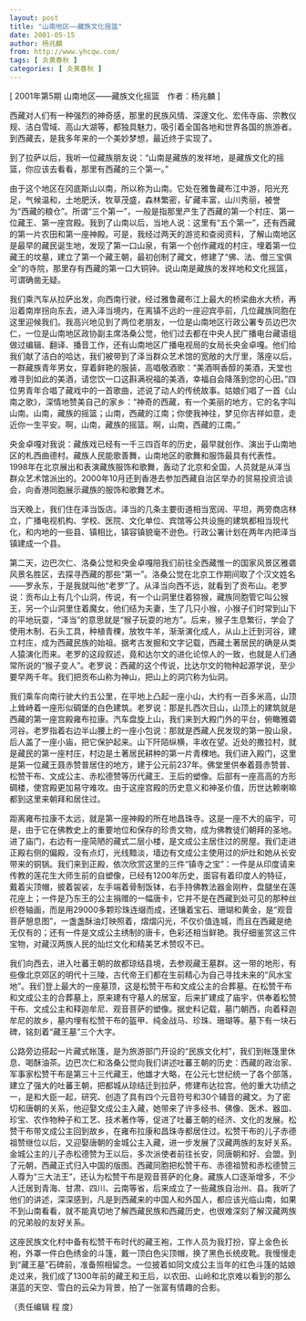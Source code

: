 ```yaml
---
layout: post
title: "山南地区——藏族文化摇篮"
date: 2001-05-15
author: 杨兆麟
from: http://www.yhcqw.com/
tags: [ 炎黄春秋 ]
categories: [ 炎黄春秋 ]
---
```



[ 2001年第5期 山南地区——藏族文化摇篮　作者：杨兆麟 ]


西藏对人们有一种强烈的神奇感，那里的民族风情、深邃文化、宏伟寺庙、宗教仪规、洁白雪域、高山大湖等，都独具魅力，吸引着全国各地和世界各国的旅游者。到西藏去，是我多年来的一个美妙梦想，最近终于实现了。

到了拉萨以后，我听一位藏族朋友说：“山南是藏族的发祥地，是藏族文化的摇篮，你应该去看看，那里有西藏的三个第一。”


由于这个地区在冈底斯山以南，所以称为山南。它处在雅鲁藏布江中游，阳光充足，气候温和，土地肥沃，牧草茂盛，森林繁密，矿藏丰富，山川秀丽，被誉为“西藏的粮仓”。所谓“三个第一”，一般是指那里产生了西藏的第一个村庄、第一位藏王、第一座宫殿。我到了山南以后，当地人说：这里有“五个第一”，还有西藏的第一片农田和第一座神殿。可是，我经过两天的游览和查阅资料，了解山南地区是最早的藏民诞生地，发现了第一口山泉，有第一个创作藏戏的村庄，埋着第一位藏王的坟墓，建立了第一个藏王朝，最初创制了藏文，修建了“佛、法、僧三宝俱全”的寺院，那里存有西藏的第一口大铜钟。说山南是藏族的发祥地和文化摇篮，可谓确凿无疑。


我们乘汽车从拉萨出发，向西南行驶，经过雅鲁藏布江上最大的桥梁曲水大桥，再沿着南岸拐向东去，进入泽当境内，在离镇不远的一座迎宾亭前，几位藏族同胞在这里迎候我们。我高兴地见到了两位老朋友，一位是山南地区行政公署专员边巴次仁，一位是山南地区政协副主席洛桑公觉，他们过去都在中央人民广播电台藏语组做过编辑、翻译、播音工作，还有山南地区广播电视局的女局长央金卓嘎。他们给我们献了洁白的哈达，我们被带到了泽当群众艺术馆的宽敞的大厅里，落座以后，一群藏族青年男女，穿着鲜艳的服装，高唱敬酒歌：“美酒啊香醇的美酒，天堂也难寻到如此的美酒，请您饮一口这斟满祝福的美酒，幸福自会降落到您的心田。”四位男青年合唱了藏戏中的一首歌曲，述说了动人的传统故事。姑娘们唱了一首《山南之歌》，深情地赞美自己的家乡：“神奇的西藏，有一个美丽的地方，它的名字叫山南。山南，藏族的摇篮；山南，西藏的江南；你使我神往，梦见你吉祥如意，走近你一生平安。啊，山南，藏族的摇篮。啊，山南，西藏的江南。”


央金卓嘎对我说：藏族戏已经有一千三四百年的历史，最早就创作、演出于山南地区的札西曲德村。藏族人民能歌善舞，山南地区的歌舞和服饰最具有代表性。1998年在北京展出和表演藏族服饰和歌舞，轰动了北京和全国，人员就是从泽当群众艺术馆派出的。2000年10月还到香港去参加西藏自治区举办的贸易投资洽谈会，向香港同胞展示藏族的服饰和歌舞艺术。


当天晚上，我们住在泽当饭店。泽当的几条主要街道相当宽阔、平坦，两旁商店林立，广播电视机构、学校、医院、文化单位、宾馆等公共设施的建筑都相当现代化，和内地的一些县、镇相比，镇容镇貌毫不逊色。行政公署计划在两年内把泽当镇建成一个县。


第二天，边巴次仁、洛桑公觉和央金卓嘎陪我们前往全西藏惟一的国家风景区雅砻风景名胜区，去探寻西藏的那些“第一”。洛桑公觉在北京工作期间取了个汉文姓名——罗永东，于是我就叫他“老罗”了。从泽当向西不远，就看到了贡布山。老罗说：贡布山上有几个山洞，传说，有一个山洞里住着猕猴，藏族同胞管它叫公猴王，另一个山洞里住着魔女，他们结为夫妻，生了几只小猴，小猴子们时常到山下的平地玩耍，“泽当”的意思就是“猴子玩耍的地方”。后来，猴子生息繁衍，学会了使用木制、石头工具，种植青稞，放牧牛羊，渐渐演化成人，从山上迁到河谷，建立村庄，成为西藏民族的始祖。据考古发掘和文字记载，西藏土著居民的确是从类人猿演化而来。老罗的这段叙述，竟和达尔文的进化论惊人的一致，也就是人们通常所说的“猴子变人”。老罗说：西藏的这个传说，比达尔文的物种起源学说，至少要早两千年。我们把贡布山称为神山，把山上的洞穴称为仙洞。


我们乘车向南行驶大约五公里，在平地上凸起一座小山，大约有一百多米高，山顶上耸峙着一座形似碉堡的白色建筑。老罗说：那是扎西次日山，山顶上的建筑就是西藏的第一座宫殿雍布拉康。汽车盘旋上山，我们来到大殿门外的平台，俯瞰雅砻河谷。老罗指着右边半山腰上的一座小包说：那就是西藏人民发现的第一股山泉，后人盖了一座小庙，把它保护起来。山下阡陌纵横，丰收在望。近处的撒拉村，就是藏民的第一座村庄，村边是土著居民耕种的第一片青稞地。我们进入殿门，这里是第一位藏王聂赤赞普居住的地方，建于公元前237年。佛堂里供奉着聂赤赞普、松赞干布、文成公主、赤松德赞等历代藏王、王后的塑像。后部有一座高高的方形碉楼，使宫殿更加易守难攻。由于这座宫殿的历史意义和神圣价值，历世达赖喇嘛都到这里来朝拜和居住过。


距离雍布拉康不太远，就是第一座神殿的所在地昌珠寺。这是一座不大的庙宇，可是，由于它在佛教史上的重要地位和保存的珍贵文物，成为佛教徒们朝拜的圣地。进了庙门，右边有一座简陋的藏式二层小楼，是文成公主居住过的房屋。我们走进正殿右侧的偏殿，没有点灯，光线黯淡，墙边有文成公主使用过的炉灶和她从长安带来的铜锅。我们来到正殿，依次欣赏这里的三件“镇寺之宝”：一件是从印度请来传教的莲花生大师生前的自塑像，已经有1200年历史，面容有着印度人的特征，戴着尖顶帽，披着袈裟，左手端着骨制饭钵，右手持佛教法器金刚杵，盘腿坐在莲花座上；一件是乃东王的公主捐赠的一幅唐卡，它并不是在西藏到处可见的那种丝织卷轴画，而是用29000多颗珍珠连缀而成，还镶着宝石、珊瑚和黄金，是“观音菩萨憩息图”，一盏盏酥油灯映照着，熠熠闪光，不仅价值连城，而且在西藏是绝无仅有的；还有一件是文成公主绣制的唐卡，色彩还相当鲜艳。我仔细鉴赏这三件宝物，对藏汉两族人民的灿烂文化和精美艺术赞叹不已。


我们向西去，进入吐蕃王朝的故都琼结县境，去参观藏王墓群。这一带的地形，有些像北京郊区的明代十三陵，古代帝王们都在生前精心为自己寻找未来的“风水宝地”。我们登上最大的一座墓顶，这是松赞干布和文成公主的合葬墓。在松赞干布和文成公主的合葬墓上，原来建有守墓人的居室，后来扩建成了庙宇，供奉着松赞干布、文成公主和释迦牟尼、观音菩萨的塑像。据史料记载，墓门朝西，向着释迦牟尼的故乡，墓内埋有松赞干布的盔甲、纯金战马、珍珠、珊瑚等。墓下有一块石碑，铭刻着“藏王墓”三个大字。


公路旁边搭起一片藏式帐篷，是为旅游部门开设的“民族文化村”，我们到帐篷里休息、喝酥油茶。边巴次仁和洛桑公觉向我们讲述吐蕃王朝的历史：西藏的政治家、军事家松赞干布是第三十三代藏王，他雄才大略，在公元七世纪统一了各个部落，建立了强大的吐蕃王朝，把都城从琼结迁到拉萨，修建布达拉宫。他的重大功绩之一，是和大臣一起，研究、创造了具有四个元音符号和30个辅音的藏文。为了密切和唐朝的关系，他迎娶文成公主入藏，她带来了许多经书、佛像、医术、器皿、珍宝、农作物种子和工艺、技术著作等，促进了吐蕃王朝的经济、文化的发展。松赞干布带文成公主回到故乡，在雍布拉康和昌珠寺都居住过。松赞干布的儿子赤德祖赞继位以后，又迎娶唐朝的金城公主入藏，进一步发展了汉藏两族的友好关系。金城公主的儿子赤松德赞为王以后，多次派使者前往长安，同唐朝和好、会盟。到了元朝，西藏正式归入中国的版图。西藏同胞把松赞干布、赤德祖赞和赤松德赞三人尊为“三大法王”，还认为松赞干布是观音菩萨的化身。藏族人口逐渐增多，不少人迁居到青海、甘肃、四川、云南等省，后来成立了一些藏族自治州、县。我听了他们的讲述，深深感到，凡是到西藏来的中国人和外国人，都应该光临山南，如果不到山南看看，就不能真切地了解西藏民族和西藏历史，也很难深刻了解汉藏两族的兄弟般的友好关系。


这座民族文化村中备有松赞干布时代的藏王袍，工作人员为我打扮，穿上金色长袍，外罩一件白色绣金的斗篷，戴一顶白色尖顶帽，换了黑色长统皮靴。我慢慢走到“藏王墓”石碑前，准备照相留念。一位披着如同文成公主当年的红色斗篷的姑娘走过来，我们成了1300年前的藏王和王后，以农田、山岭和北京难以看到的那么湛蓝的天空、雪白的云朵为背景，拍了一张富有情趣的合影。

（责任编辑 程 度）


